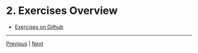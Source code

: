 # 2. Exercises Overview

-   [Exercises on Github](https://github.com/CleanCut/ultimate_rust_crash_course/#exercises)

---

[Previous](./1_Introduction.md) | [Next](./3_Cargo.md)